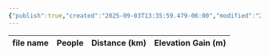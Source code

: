 ```yaml
---
{"publish":true,"created":"2025-09-03T13:35:59.479-06:00","modified":"2025-09-03T14:47:16.829-06:00","published":"2025-09-03T14:47:16.829-06:00","tags":["route"],"cssclasses":"","elevation":null,"region":null,"location":null,"DWYT":"Worthwhile","Kane":null,"completed":false}
---
```



| file name | People | Distance (km) | Elevation Gain (m) |
| --------- | ------ | ------------- | ------------------ |